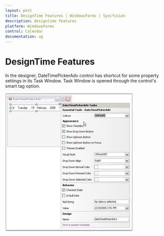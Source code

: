 ```yaml
---
layout: post
title: DesignTime Features | WindowsForms | Syncfusion
description: designtime features
platform: WindowsForms
control: Calendar 
documentation: ug
---
```

# DesignTime Features

In the designer, DateTimePickerAdv control has shortcut for some property settings in its Task Window. Task Window is opened through the control's smart tag option.



![DesignTime Features](Calendar_Images/Overview_img206.jpeg) 


